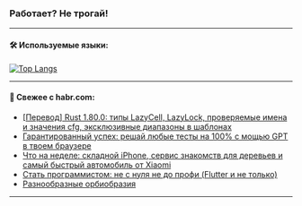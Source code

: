 ### Работает? Не трогай!

---
<!--
#### 🛠️ Technical stack:

![Java](https://img.shields.io/badge/Java-informational?logo=Oracle&style=flat&logoColor=white&color=FF4500)
![Kotlin](https://img.shields.io/badge/Kotlin-informational?logo=Kotlin&style=flat&logoColor=white&color=774D97)
![TS](https://img.shields.io/badge/TypeScript-informational?logo=typeScript&style=flat&logoColor=black&color=017acc)
![Python](https://img.shields.io/badge/Python-informational?logo=Python&style=flat&logoColor=black&color=ffdd54) <br>
![Spring](https://img.shields.io/badge/Spring-informational?logo=Spring&style=flat&logoColor=white&color=6DB33F) 
![SpringBoot](https://img.shields.io/badge/SpringBoot-informational?logo=SpringBoot&style=flat&logoColor=white&color=6DB33F)
![Nest](https://img.shields.io/badge/NestJS-informational?logo=NestJS&style=flat&logoColor=white&color=E0234E) 
![NodeJS](https://img.shields.io/badge/NodeJS-informational?logo=node.js&style=flat&logoColor=white&color=70A760)<br>
![PostgreSQL](https://img.shields.io/badge/PostgreSQL-informational?logo=PostgreSQL&style=flat&logoColor=white&color=DAA520)
![MongoDB](https://img.shields.io/badge/MongoDB-informational?logo=MongoDB&style=flat&logoColor=white&color=870000)
![Apache](https://img.shields.io/badge/Apache-informational?logo=apache&style=flat&logoColor=white&color=f74e28)

___ 
-->

#### 🛠️ Используемые языки:

[![Top Langs](https://github-readme-stats-u2qms2cxw-advtsettinggmailcoms-projects.vercel.app/api/top-langs/?username=zloylis&langs_count=10&hide_title=true&title_color=e6edf3&size_weight=0.5&count_weight=0.5&layout=compact&hide_progress=true&hide_border=true&theme=dracula)](https://github.com/zloylis)

<!---


####  :octocat:&nbsp;&nbsp; Статистика:

![GitHub stats](https://github-readme-stats-u2qms2cxw-advtsettinggmailcoms-projects.vercel.app/api?username=zloylis&show_icons=true&hide_border=true&theme=dracula&title_color=e6edf3&include_all_commits=true&count_private=true&hide_rank=false&hide_title=true&rank_icon=github)
-->
---

#### 💬 Свежее с habr.com:

<!-- BLOG-POST-LIST:START -->
- [[Перевод] Rust 1.80.0: типы LazyCell, LazyLock, проверяемые имена и значения cfg, эксклюзивные диапазоны в шаблонах](https://habr.com/ru/articles/831894/?utm_source=habrahabr&utm_medium=rss&utm_campaign=831894)
- [Гарантированный успех: решай любые тесты на 100% с мощью GPT в твоем браузере](https://habr.com/ru/articles/831892/?utm_source=habrahabr&utm_medium=rss&utm_campaign=831892)
- [Что на неделе: складной iPhone, сервис знакомств для деревьев и самый быстрый автомобиль от Xiaomi](https://habr.com/ru/companies/agima/articles/831826/?utm_source=habrahabr&utm_medium=rss&utm_campaign=831826)
- [Стать программистом: не с нуля не до профи &lpar;Flutter и не только&rpar;](https://habr.com/ru/articles/831876/?utm_source=habrahabr&utm_medium=rss&utm_campaign=831876)
- [Разнообразные орбиобразия](https://habr.com/ru/articles/831872/?utm_source=habrahabr&utm_medium=rss&utm_campaign=831872)
<!-- BLOG-POST-LIST:END -->

---
